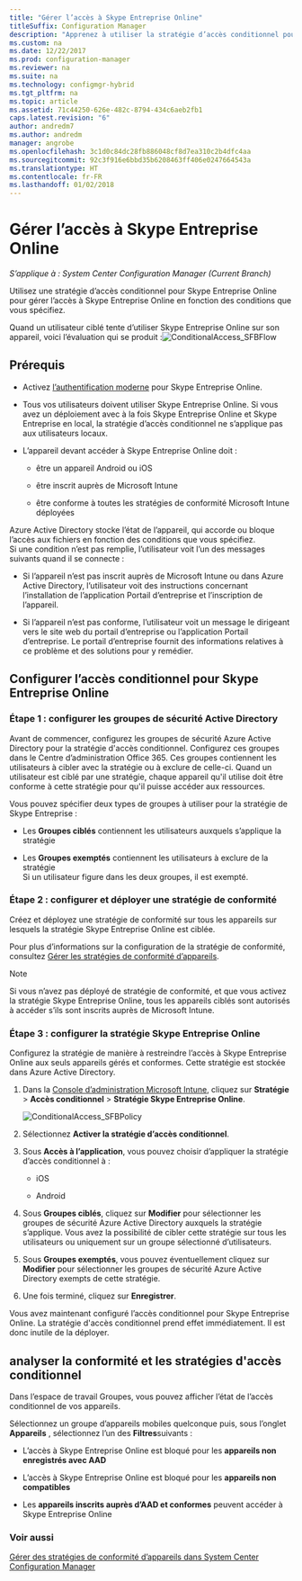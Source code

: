 ```yaml
---
title: "Gérer l’accès à Skype Entreprise Online"
titleSuffix: Configuration Manager
description: "Apprenez à utiliser la stratégie d’accès conditionnel pour gérer l’accès à Skype Entreprise Online."
ms.custom: na
ms.date: 12/22/2017
ms.prod: configuration-manager
ms.reviewer: na
ms.suite: na
ms.technology: configmgr-hybrid
ms.tgt_pltfrm: na
ms.topic: article
ms.assetid: 71c44250-626e-482c-8794-434c6aeb2fb1
caps.latest.revision: "6"
author: andredm7
ms.author: andredm
manager: angrobe
ms.openlocfilehash: 3c1d0c84dc28fb886048cf8d7ea310c2b4dfc4aa
ms.sourcegitcommit: 92c3f916e6bbd35b6208463ff406e0247664543a
ms.translationtype: HT
ms.contentlocale: fr-FR
ms.lasthandoff: 01/02/2018
---
```

# <a name="manage-skype-for-business-online-access"></a>Gérer l’accès à Skype Entreprise Online

*S’applique à : System Center Configuration Manager (Current Branch)*


Utilisez une stratégie d’accès conditionnel pour Skype Entreprise Online pour gérer l’accès à Skype Entreprise Online en fonction des conditions que vous spécifiez.  


 Quand un utilisateur ciblé tente d’utiliser Skype Entreprise Online sur son appareil, voici l’évaluation qui se produit :![ConditionalAccess&#95;SFBFlow](media/ConditionalAccess_SFBFlow.png)  

## <a name="prerequisites"></a>Prérequis  

-   Activez [l’authentification moderne](https://aka.ms/SkypeModernAuth) pour Skype Entreprise Online.   

-   Tous vos utilisateurs doivent utiliser Skype Entreprise Online. Si vous avez un déploiement avec à la fois Skype Entreprise Online et Skype Entreprise en local, la stratégie d’accès conditionnel ne s’applique pas aux utilisateurs locaux.  

-   L’appareil devant accéder à Skype Entreprise Online doit :  

    -   être un appareil Android ou iOS

    -   être inscrit auprès de Microsoft Intune

    -   être conforme à toutes les stratégies de conformité Microsoft Intune déployées

 Azure Active Directory stocke l’état de l’appareil, qui accorde ou bloque l’accès aux fichiers en fonction des conditions que vous spécifiez.  
Si une condition n’est pas remplie, l’utilisateur voit l’un des messages suivants quand il se connecte :  

-   Si l’appareil n’est pas inscrit auprès de Microsoft Intune ou dans Azure Active Directory, l’utilisateur voit des instructions concernant l’installation de l’application Portail d’entreprise et l’inscription de l’appareil.  

-   Si l’appareil n’est pas conforme, l’utilisateur voit un message le dirigeant vers le site web du portail d’entreprise ou l’application Portail d’entreprise. Le portail d’entreprise fournit des informations relatives à ce problème et des solutions pour y remédier.  

## <a name="configure-conditional-access-for-skype-for-business-online"></a>Configurer l’accès conditionnel pour Skype Entreprise Online  

### <a name="step-1-configure-active-directory-security-groups"></a>Étape 1 : configurer les groupes de sécurité Active Directory  
 Avant de commencer, configurez les groupes de sécurité Azure Active Directory pour la stratégie d'accès conditionnel. Configurez ces groupes dans le Centre d’administration Office 365. Ces groupes contiennent les utilisateurs à cibler avec la stratégie ou à exclure de celle-ci. Quand un utilisateur est ciblé par une stratégie, chaque appareil qu'il utilise doit être conforme à cette stratégie pour qu'il puisse accéder aux ressources.  

 Vous pouvez spécifier deux types de groupes à utiliser pour la stratégie de Skype Entreprise :  

-   Les **Groupes ciblés** contiennent les utilisateurs auxquels s’applique la stratégie  

-   Les **Groupes exemptés** contiennent les utilisateurs à exclure de la stratégie  
    Si un utilisateur figure dans les deux groupes, il est exempté.  

### <a name="step-2-configure-and-deploy-a-compliance-policy"></a>Étape 2 : configurer et déployer une stratégie de conformité  
 Créez et déployez une stratégie de conformité sur tous les appareils sur lesquels la stratégie Skype Entreprise Online est ciblée.  

 Pour plus d’informations sur la configuration de la stratégie de conformité, consultez [Gérer les stratégies de conformité d’appareils](../../protect/deploy-use/device-compliance-policies.md).  

> [!NOTE]  
>  Si vous n’avez pas déployé de stratégie de conformité, et que vous activez la stratégie Skype Entreprise Online, tous les appareils ciblés sont autorisés à accéder s’ils sont inscrits auprès de Microsoft Intune.  


### <a name="step-3-configure-the-skype-for-business-online-policy"></a>Étape 3 : configurer la stratégie Skype Entreprise Online  
 Configurez la stratégie de manière à restreindre l’accès à Skype Entreprise Online aux seuls appareils gérés et conformes. Cette stratégie est stockée dans Azure Active Directory.  

1.  Dans la [Console d’administration Microsoft Intune](https://manage.microsoft.com), cliquez sur **Stratégie** > **Accès conditionnel** > **Stratégie Skype Entreprise Online**.  

     ![ConditionalAccess&#95;SFBPolicy](media/ConditionalAccess_SFBPolicy.png)  

2.  Sélectionnez **Activer la stratégie d’accès conditionnel**.  

3.  Sous **Accès à l’application**, vous pouvez choisir d’appliquer la stratégie d’accès conditionnel à :  

    -   iOS  

    -   Android  

4.  Sous **Groupes ciblés**, cliquez sur **Modifier** pour sélectionner les groupes de sécurité Azure Active Directory auxquels la stratégie s’applique. Vous avez la possibilité de cibler cette stratégie sur tous les utilisateurs ou uniquement sur un groupe sélectionné d’utilisateurs.  

5.  Sous **Groupes exemptés**, vous pouvez éventuellement cliquez sur **Modifier** pour sélectionner les groupes de sécurité Azure Active Directory exempts de cette stratégie.  

6.  Une fois terminé, cliquez sur **Enregistrer**.  

 Vous avez maintenant configuré l’accès conditionnel pour Skype Entreprise Online. La stratégie d'accès conditionnel prend effet immédiatement. Il est donc inutile de la déployer.  

## <a name="monitor-the-compliance-and-conditional-access-policies"></a>analyser la conformité et les stratégies d'accès conditionnel  
 Dans l’espace de travail Groupes, vous pouvez afficher l’état de l’accès conditionnel de vos appareils.  

 Sélectionnez un groupe d’appareils mobiles quelconque puis, sous l’onglet **Appareils** , sélectionnez l’un des **Filtres**suivants :  

-   L’accès à Skype Entreprise Online est bloqué pour les **appareils non enregistrés avec AAD**

-   L’accès à Skype Entreprise Online est bloqué pour les **appareils non compatibles**  

-   Les **appareils inscrits auprès d’AAD et conformes** peuvent accéder à Skype Entreprise Online  

### <a name="see-also"></a>Voir aussi  

 [Gérer des stratégies de conformité d’appareils dans System Center Configuration Manager](../../protect/deploy-use/device-compliance-policies.md)
